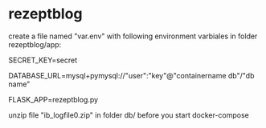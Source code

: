 # rezeptblog

create a file named "var.env" with following environment varbiales in folder rezeptblog/app:

 SECRET_KEY=secret
 
 DATABASE_URL=mysql+pymysql://"user":"key"@"containername db"/"db name"
 
 FLASK_APP=rezeptblog.py
 
unzip file "ib_logfile0.zip" in folder db/ before you start docker-compose
